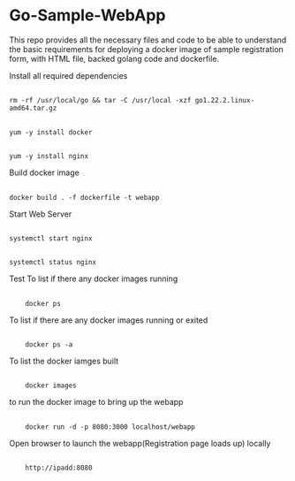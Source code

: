 # Go-Sample-WebApp


This repo provides all the necessary files and code to be able to understand the basic requirements for deploying a docker image of sample registration form, with HTML file, backed golang code and dockerfile.

Install all required dependencies

##
    rm -rf /usr/local/go && tar -C /usr/local -xzf go1.22.2.linux-amd64.tar.gz  
##
    yum -y install docker  
##
    yum -y install nginx  


Build docker image  

##
    docker build . -f dockerfile -t webapp  

Start Web Server  
##
    systemctl start nginx  
##
    systemctl status nginx  
Test
To list if there any docker images running  
##
        docker ps 
To list if there are any docker images running or exited  
##
        docker ps -a 
To list the docker iamges built  
##
        docker images  
to run the docker image to bring up the webapp  
##
        docker run -d -p 8080:3000 localhost/webapp
Open browser to launch the webapp(Registration page loads up) locally  
##
        http://ipadd:8080
